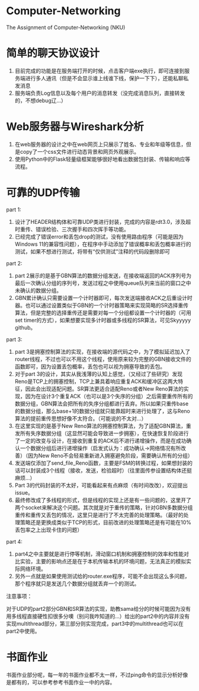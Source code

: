 # Computer-Networking
The Assignment of Computer-Networking (NKU)

# 简单的聊天协议设计
1. 目前完成的功能是在服务端打开的时候，点击客户端exe执行，即可连接到服务端进行多人通讯（但是不会显示谁上线谁下线，保护一下下），还能私聊私发消息 
2. 服务端负责Log信息以及每个用户的消息转发（没完成消息队列，直接转发的，不想debug辽...）

# Web服务器与Wireshark分析
1. 在web服务器的设计之中在web网页上只展示了姓名、专业和年级等信息，但是copy了一个css文件进行动态背景和网页外观展示。
2. 使用Python中的Flask轻量级框架能够很好地看出数据包封装、传输和响应等流程。

# 可靠的UDP传输 
part 1: 
1. 设计了HEADER结构体和可靠UDP类进行封装，完成的内容是rdt3.0，涉及超时重传、错误检验、三次握手和四次挥手等功能。 
2. 已经完成了错误error和丢包drop的测试，没有使用路由程序（可能是因为Windows 11的兼容性问题），在程序中手动添加了错误概率和丢包概率进行的测试，如果不想进行测试，将带有“仅供测试”注释的代码段删除即可

part 2:
1. part 2展示的是基于GBN算法的数据分组发送，在接收端返回的ACK序列号为最后一次确认分组的序列号，发送过程之中使用queue队列来当前的窗口之中未确认的数据分组。
2. GBN累计确认只需要设置一个计时器即可，每次发送端接收ACK之后重设计时器。也可以通过设置类似于GBN的一个计时器策略来实现简略的SR选择重传算法，但是完整的选择重传还是需要对每一个分组都设置一个计时器的（可用set timer的方式），如果想要实现多计时器或多线程的SR算法，可见Skyyyyy github。

part 3:
1. part 3是拥塞控制算法的实现，在接收端的源代码之中，为了模拟延迟加入了router线程，不过也可以不用这个线程，使用原来较为完整的GBN接收文件的函数即可，因为设置丢包概率，丢包也可以视为拥塞导致的丢包。
2. 对于part 3的设计，其实从我浅薄的认知上感觉，（又经过了些研究）发现Reno是TCP上的拥塞控制，TCP上兼具着响应重复ACK和缓冲区这两大特征，因此会出现适配问题。SR算法更适合适配Reno或者New Reno算法的实现，因为在设计3个重复ACK（也可以是3个失序的分组）之后需要重传所有的数据分组，GBN算法会把所有的失序分组都进行丢弃。所以如果只重传base的数据分组，那么base+1的数据分组就只能靠超时来进行处理了，这与Reno算法的提前重传思想好像不太符合。（可能说的不太对...）
3. 在这里实现的是基于New Reno算法的拥塞控制算法，为了适配GBN算法，重发所有失序数据分组（这显然可能会导致进一步拥塞），在快速恢复阶段进行了一定的改变与设计，在接收到重复的ACK后不进行递增操作，而是在成功确认一个数据分组后进行递增操作（启发式认为：成功确认->网络情况有所改善）（因为New Reno不会轻易重新进入拥塞避免阶段，需要确认所有的分组）
4. 发送端仅添加了send_file_Reno函数，主要是FSM的转换过程，如果想封装的话可以封装成3个线程（接收，发送，检验超时）（往里面传参设置结构体还挺麻烦...）
5. Part 3的代码封装的不太好，可能看起来有点麻烦（有时间改改），欢迎提出issue。
6. 最终修改成了多线程的形式，但是线程的实现上还是有一些问题的，这里开了两个socket来解决这个问题。其次就是对于重传的策略，针对GBN多数据分组重传和重传又丢包的情况，这里只是进行了不太完善的处理策略。（最好的处理策略还是更换成类似于TCP的形式，目前改进的处理策略还是有可能在10%丢包率之上出现卡住的问题）

part 4:
1. part4之中主要就是进行停等机制，滑动窗口机制和拥塞控制的效率和性能对比实验，主要的影响点还是在于本机传输本机的环境问题，无法真正的模拟实际网络环境。
2. 另外一点就是如果使用测试给的router.exe程序，可能不会出现这么多问题，那个程序就只是发送几个数据分组就丢弃一个的测试。

注意事项：

对于UDP的part2部分GBN和SR算法的实现，助教sama给分的时候可能因为没有用多线程直接硬性扣很多分噢（别问我咋知道的...）给出的part2中的内容并没有实现multithread部分，第三部分则实现完成，part3中的multithread也可以在part2中使用。

# 书面作业
书面作业部分呢，每一年的书面作业都不太一样，不过ping命令的显示分析好像是都有的，可以参考参考书面作业一中的内容。
